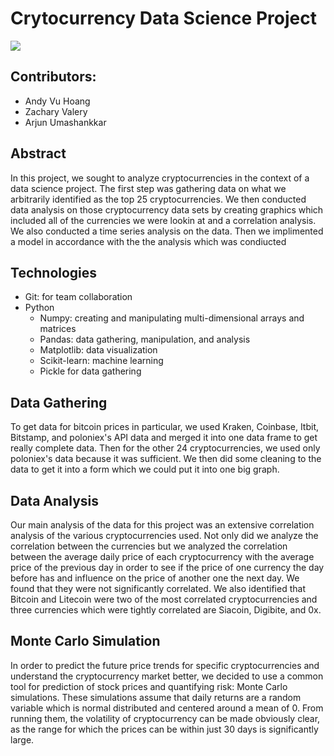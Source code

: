 # Crytocurrency Data Science Project

![](https://i.imgur.com/vq7g2xQ.png)

## Contributors:
* Andy Vu Hoang
* Zachary Valery
* Arjun Umashankkar

## Abstract
In this project, we sought to analyze cryptocurrencies in the context of a data science project. The first step was gathering data on what we arbitrarily identified as the top 25 cryptocurrencies.   We then conducted data analysis on those cryptocurrency data sets by creating graphics which included all of the currencies we were lookin at and a correlation analysis.  We also conducted a time series analysis on the data.  Then we implimented a model in accordance with the the analysis which was condiucted

## Technologies
* Git: for team collaboration
* Python
   * Numpy: creating and manipulating multi-dimensional arrays and matrices
   * Pandas: data gathering, manipulation, and analysis
   * Matplotlib: data visualization
   * Scikit-learn: machine learning
   * Pickle for data gathering

## Data Gathering
To get data for bitcoin prices in particular, we used Kraken, Coinbase, Itbit, Bitstamp, and poloniex's API data and merged it into one data frame to get really complete data. Then for the other 24 cryptocurrencies, we used only poloniex's data because it was sufficient.  We then did some cleaning to the data to get it into a form which we could put it into one big graph.

## Data Analysis
Our main analysis of the data for this project was an extensive correlation analysis of the various cryptocurrencies used.  Not only did we analyze the correlation between the currencies but we analyzed the correlation between the average daily price of each cryptocurrency with the average price of the previous day in order to see if the price of one currency the day before has and influence on the price of another one the next day.  We found that they were not significantly correlated.  We also identified that Bitcoin and Litecoin were two of the most correlated cryptocurrencies and three currencies which were tightly correlated are Siacoin, Digibite, and 0x.

## Monte Carlo Simulation
In order to predict the future price trends for specific cryptocurrencies and understand the cryptocurrency market better, we decided to use a common tool for prediction of stock prices and quantifying risk: Monte Carlo simulations. These simulations assume that daily returns are a random variable which is normal distributed and centered around a mean of 0. From running them, the volatility of cryptocurrency can be made obviously clear, as the range for which the prices can be within just 30 days is significantly large.
   
